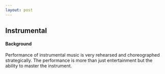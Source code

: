 ```yaml
---
layout: post
---
```


## Instrumental

#### Background
Performance of instrumental music is very rehearsed and choreographed strategically. The performance is more than just entertainment but the ability to master the instrument. 

